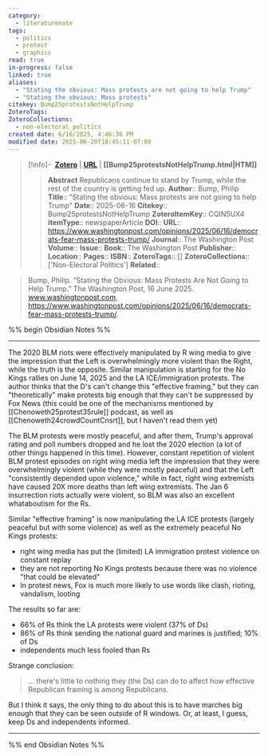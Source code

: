 ```yaml
---
category:
  - literaturenote
tags:
  - politics
  - protest
  - graphics
read: true
in-progress: false
linked: true
aliases:
  - "Stating the obvious: Mass protests are not going to help Trump"
  - "Stating the obvious: Mass protests"
citekey: Bump25protestsNotHelpTrump
ZoteroTags: 
ZoteroCollections:
  - non-electoral_politics
created date: 6/16/2025, 4:46:36 PM
modified date: 2025-06-20T18:45:11-07:00
---
```


> [!info]- &nbsp;[**Zotero**](zotero://select/library/items/CQIN5UX4)  | [**URL**](https://www.washingtonpost.com/opinions/2025/06/16/democrats-fear-mass-protests-trump/) | **[[Bump25protestsNotHelpTrump.html|HTM]]**
>> **Abstract**
> Republicans continue to stand by Trump, while the rest of the country is getting fed up.
> > **Author**:: Bump, Philip
> **Title**:: "Stating the obvious: Mass protests are not going to help Trump"
> **Date**:: 2025-06-16
> **Citekey**:: Bump25protestsNotHelpTrump
> **ZoteroItemKey**:: CQIN5UX4
> **itemType**:: newspaperArticle
> **DOI**:: 
> **URL**:: https://www.washingtonpost.com/opinions/2025/06/16/democrats-fear-mass-protests-trump/
> **Journal**:: The Washington Post
> **Volume**:: 
> **Issue**:: 
> **Book**:: The Washington Post
> **Publisher**:: 
> **Location**:: 
> **Pages**:: 
> **ISBN**:: 
> **ZoteroTags**:: []
> **ZoteroCollections**:: ['Non-Electoral Politics']
> **Related**::

>  Bump, Philip. “Stating the Obvious: Mass Protests Are Not Going to Help Trump.” The Washington Post, 16 June 2025. www.washingtonpost.com, https://www.washingtonpost.com/opinions/2025/06/16/democrats-fear-mass-protests-trump/.

%% begin Obsidian Notes %%
___
The 2020 BLM riots were effectively manipulated by R wing media to give the impression that the Left is overwhelmingly more violent than the Right, while the truth is the opposite.  Similar manipulation is starting for the No Kings rallies on June 14, 2025 and the LA ICE/immigration protests.  The author thinks that the D's can't change this "effective framing," but they can "theoretically" make protests big enough that they can't be suppressed by Fox News (this could be one of the mechanisms mentioned by [[Chenoweth25protest35rule]] podcast, as well as [[Chenoweth24crowdCountCnsrt]], but I haven't read them yet)

The BLM protests were mostly peaceful, and after them, Trump's approval rating and poll numbers dropped and he lost the 2020 election (a lot of other things happened in this time).  However, constant repetition of violent BLM protest episodes on right wing media left the impression that they were overwhelmingly violent (while they were mostly peaceful) and that the Left "consistently depended upon violence," while in fact, right wing extremists have caused 20X more deaths than left wing extremists.  The Jan 6 insurrection riots actually were violent, so BLM was also an excellent whataboutism for the Rs.

Similar "effective framing" is now manipulating the LA ICE protests (largely peaceful but with some violence) as well as the extremely peaceful No Kings protests:
- right wing media has put the (limited) LA immigration protest violence on constant replay
- they are not reporting No Kings protests because there was no violence "that could be elevated"
- In protest news, Fox is much more likely to use words like clash, rioting, vandalism, looting
  
The results so far are:
- 66% of Rs think the LA protests were violent (37% of Ds)
- 86% of Rs think sending the national guard and marines is justified; 10% of Ds
- independents much less fooled than Rs

Strange conclusion:
> ... there's little to nothing they (the Ds) can do to affect how effective Republican framing is among Republicans. 

But I think it says, the only thing to do about this is to have marches big enough that they can be seen outside of R windows.  Or, at least, I guess, keep Ds and independents informed.

___
%% end Obsidian Notes %%
